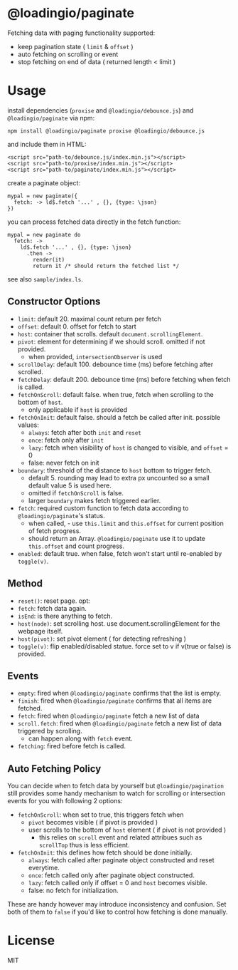 # @loadingio/paginate

Fetching data with paging functionality supported:

 - keep pagination state ( `limit` & `offset` )
 - auto fetching on scrolling or event
 - stop fetching on end of data ( returned length < limit )


# Usage

install dependencies (`proxise` and `@loadingio/debounce.js`) and `@loadingio/paginate` via npm:

    npm install @loadingio/paginate proxise @loadingio/debounce.js

and include them in HTML:

    <script src="path-to/debounce.js/index.min.js"></script>
    <script src="path-to/proxise/index.min.js"></script>
    <script src="path-to/paginate/index.min.js"></script>


create a paginate object:

    mypal = new paginate({
      fetch: -> ld$.fetch '...' , {}, {type: \json}
    })


you can process fetched data directly in the fetch function:

    mypal = new paginate do
      fetch: ->
        ld$.fetch '...' , {}, {type: \json}
          .then ->
            render(it)
            return it /* should return the fetched list */


see also `sample/index.ls`.


## Constructor Options

 - `limit`: default 20. maximal count return per fetch
 - `offset`: default 0. offset for fetch to start
 - `host`: container that scrolls. default `document.scrollingElement`.
 - `pivot`: element for determining if we should scroll. omitted if not provided.
   - when provided, `intersectionObserver` is used
 - `scrollDelay`: default 100. debounce time (ms) before fetching after scrolled.
 - `fetchDelay`: default 200. debounce time (ms) before fetching when fetch is called.
 - `fetchOnScroll`: default false. when true, fetch when scrolling to the bottom of `host`.
   - only applicable if `host` is provided
 - `fetchOnInit`: default false. should a fetch be called after init. possible values:
   - `always`: fetch after both `init` and `reset`
   - `once`:  fetch only after `init`
   - `lazy`: fetch when visibility of `host` is changed to visible, and `offset` = 0
   - false: never fetch on init
 - `boundary`: threshold of the distance to `host` bottom to trigger fetch.
   - default 5. rounding may lead to extra px uncounted so a small default value 5 is used here.
   - omitted if `fetchOnScroll` is false.
   - larger `boundary` makes fetch triggered earlier.
 - `fetch`: required custom function to fetch data according to `@loadingio/paginate`'s status.
   - when called, - use `this.limit` and `this.offset` for current position of fetch progress.
   - should return an Array. `@loadingio/paginate` use it to update `this.offset` and count progress.
 - `enabled`: default true. when false, fetch won't start until re-enabled by `toggle(v)`.


## Method

 - `reset()`: reset page. opt:
 - `fetch`: fetch data again.
 - `isEnd`: is there anything to fetch.
 - `host(node)`: set scrolling host. use document.scrollingElement for the webpage itself.
 - `host(pivot)`: set pivot element ( for detecting refreshing )
 - `toggle(v)`: flip enabled/disabled statue. force set to v if v(true or false) is provided.


## Events

 - `empty`: fired when `@loadingio/paginate` confirms that the list is empty.
 - `finish`: fired when `@loadingio/paginate` confirms that all items are fetched.
 - `fetch`: fired when `@loadingio/paginate` fetch a new list of data
 - `scroll.fetch`: fired when `@loadingio/paginate` fetch a new list of data triggered by scrolling.
   - can happen along with `fetch` event.
 - `fetching`: fired before fetch is called.


## Auto Fetching Policy

You can decide when to fetch data by yourself but `@loadingio/pagination` still provides some handy mechanism to watch for scrolling or intersection events for you with following 2 options:

 - `fetchOnScroll`: when set to true, this triggers fetch when
   - `pivot` becomes visible ( if pivot is provided )
   - user scrolls to the bottom of `host` element ( if pivot is not provided )
     - this relies on `scroll` event and related attribues such as `scrollTop` thus is less efficient.
 - `fetchOnInit`: this defines how fetch should be done initially.
   - `always`: fetch called after paginate object constructed and reset everytime.
   - `once`: fetch called only after paginate object constructed.
   - `lazy`: fetch called only if offset = 0 and `host` becomes visible.
   - false: no fetch for initialization.

These are handy however may introduce inconsistency and confusion. Set both of them to `false` if you'd like to control how fetching is done manually.


# License

MIT
